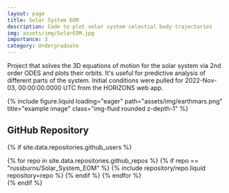 ```yaml
---
layout: page
title: Solar System EOM
description: Code to plot solar system celestial body trajectories
img: assets/img/SolarEOM.jpg
importance: 3
category: Undergraduate
---
```

Project that solves the 3D equations of motion for the solar system via 2nd order ODES and plots their orbits. It's useful for predictive analysis of different parts of the system. Initial conditions were pulled for 2022-Nov-03, 00:00:00.0000 UTC from the HORIZONS web app.

{% include figure.liquid loading="eager" path="assets/img/earthmars.png" title="example image" class="img-fluid rounded z-depth-1" %}

## GitHub Repository

{% if site.data.repositories.github_users %}

<div class="repositories d-flex flex-wrap flex-md-row flex-column justify-content-between align-items-center">
  {% for repo in site.data.repositories.github_repos %}
    {% if repo == "russburns/Solar_System_EOM" %}
      {% include repository/repo.liquid repository=repo %}
    {% endif %}
  {% endfor %}
</div>
{% endif %}

